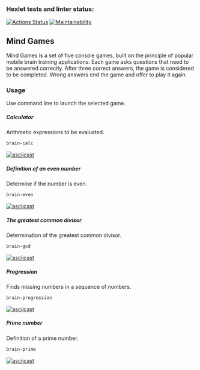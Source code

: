 ### Hexlet tests and linter status:
[![Actions Status](https://github.com/vvnezapnopwnz/backend-project-lvl1/workflows/hexlet-check/badge.svg)](https://github.com/vvnezapnopwnz/backend-project-lvl1/actions)
[![Maintainability](https://api.codeclimate.com/v1/badges/a99a88d28ad37a79dbf6/maintainability)](https://codeclimate.com/github/codeclimate/codeclimate/maintainability)
## Mind Games
Mind Games is a set of five console games, built on the principle of popular mobile brain training applications. Each game asks questions that need to be answered correctly. After three correct answers, the game is considered to be completed. Wrong answers end the game and offer to play it again.
### Usage
Use command line to launch the selected game.
##### Calculator
Arithmetic expressions to be evaluated.
```bash
brain-calc
```
[![asciicast](https://asciinema.org/a/Caw5igWsF5Rsy2StPI25t9cgU.svg)](https://asciinema.org/a/Caw5igWsF5Rsy2StPI25t9cgU)
##### Definition of an even number
Determine if the number is even.
```bash
brain-even
```
[![asciicast](https://asciinema.org/a/bt3ekAhdF7W98eMoJhESalccC.svg)](https://asciinema.org/a/bt3ekAhdF7W98eMoJhESalccC)
##### The greatest common divisor
Determination of the greatest common divisor.
```bash
brain-gcd
```
[![asciicast](https://asciinema.org/a/bSYVsMStj6Wcln4nC8MKsJGUA.svg)](https://asciinema.org/a/bSYVsMStj6Wcln4nC8MKsJGUA)
##### Progression
Finds missing numbers in a sequence of numbers.
```bash
brain-progression
```
[![asciicast](https://asciinema.org/a/Pev2Bgu27mZhcv6Rp3RzeMp8m.svg)](https://asciinema.org/a/Pev2Bgu27mZhcv6Rp3RzeMp8m)
##### Prime number
Definition of a prime number.
```bash
brain-prime
```
[![asciicast](https://asciinema.org/a/ubBsnfwM3CAVBCzbpFhH6Ydev.svg)](https://asciinema.org/a/ubBsnfwM3CAVBCzbpFhH6Ydev)